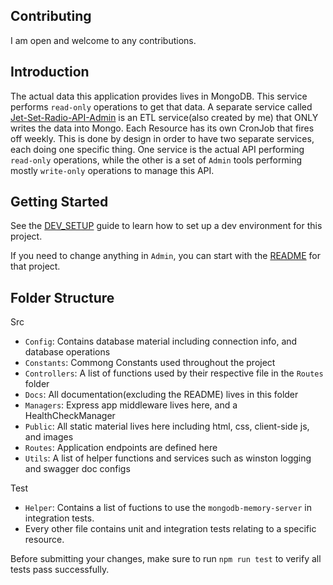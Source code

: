 ## Contributing

I am open and welcome to any contributions. 

## Introduction

The actual data this application provides lives in MongoDB. This service performs `read-only` operations to get that data. A separate service called [Jet-Set-Radio-API-Admin](https://github.com/Jet-Set-Radio-API/JetSetRadio-API-Admin) is an ETL service(also created by me) that ONLY writes the data into Mongo. Each Resource has its own CronJob that fires off weekly. This is done by design in order to have two separate services, each doing one specific thing. One service is the actual API performing `read-only` operations, while the other is a set of `Admin` tools performing mostly `write-only` operations to manage this API.

## Getting Started

See the [DEV_SETUP](./DEV_SETUP.md) guide to learn how to set up a dev environment for this project.

If you need to change anything in `Admin`, you can start with the [README](https://github.com/Jet-Set-Radio-API/JetSetRadio-API-Admin/blob/main/README.md) for that project.

## Folder Structure

Src
 - `Config`: Contains database material including connection info, and database operations
 - `Constants`: Commong Constants used throughout the project
 - `Controllers`: A list of functions used by their respective file in the `Routes` folder
 - `Docs`: All documentation(excluding the README) lives in this folder
 - `Managers`: Express app middleware lives here, and a HealthCheckManager
 - `Public`: All static material lives here including html, css, client-side js, and images
 - `Routes`: Application endpoints are defined here
 - `Utils`: A list of helper functions and services such as winston logging and swagger doc configs

Test
 - `Helper`: Contains a list of fuctions to use the `mongodb-memory-server` in integration tests.
 - Every other file contains unit and integration tests relating to a specific resource.

Before submitting your changes, make sure to run `npm run test` to verify all tests pass successfully.
